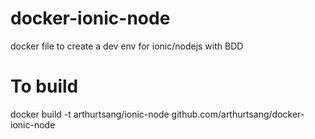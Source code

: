 docker-ionic-node
=================

docker file to create a dev env for ionic/nodejs with BDD

# To build

docker build -t arthurtsang/ionic-node github.com/arthurtsang/docker-ionic-node

